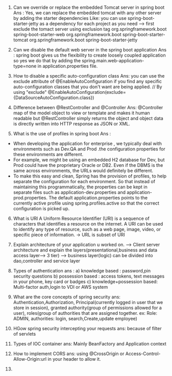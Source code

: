 1. Can we override or replace the embedded Tomcat server in spring boot
   Ans : Yes, we can replace the embedded tomcat with any other server by adding the starter dependencies Like: you can use
   spring-boot-starter-jetty as a dependency for each project as you need
   --> first exclude the tomact server using exclusion tag
   <dependency>
   <groupId>org.springframework.boot</groupId>
   <artifactId>spring-boot-starter-web</artifactId>
   <exclusions>
   <exclusion>
   <groupId>org.springframework.boot</groupId>
   <artifactId>spring-boot-starter-tomcat</artifactId>
   </exclusion>
   </exclusions>
   </dependency>
   <dependency>
   <groupId>org.springframework.boot</groupId>
   <artifactId>spring-boot-starter-jetty</artifactId>
   </dependency>

2. Can we disable the default web server in the spring boot application
   Ans : spring boot gives us the flexibility to create loosely coupled application so yes we do that by adding the
   spring.main.web-application-type=none in application.properties file.
3. How to disable a specific auto-configuration class
   Ans: you can use the exclude attribute of @EnableAutoConfiguration if you find any specific auto-configuration classes that
   you don't want are being applied.
   // By using "exclude"
   @EnableAutoConfiguration(exclude={DataSourceAutoConfiguration.class})
4. Difference between @RestController and @Controller
   Ans: @Controller map of the model object to view or template and makes it human readable but @RestController simply
   returns the object and object data is directly written into HTTP response as JSON or XML.
5. What is the use of profiles in spring boot
   Ans :
*    When developing the application for enterprise , we typically deal with environments such as Dev.QA and Prod .the configuration properties for these environments are different.
*    For example, we might be using an embedded H2 database for Dev, but Prod could have the proprietary Oracle or DB2. Even if the DBMS is the same across environments, the URLs would definitely be different.
*    To make this easy and clean, Spring has the provision of profiles, to help separate the configuration for each environment. So that instead of maintaining this programmatically, the properties can be kept in separate files such as application-dev.properties and application- prod.properties. The default application.properties points to the currently active profile using spring.profiles.active so that the correct configuration is picked up.

6. What is URI
   A Uniform Resource Identifier (URI) is a sequence of characters that identifies a resource on the internet. A URI
   can be used to identify any type of resource, such as a web page, image, video, or specific piece of information.
   -> URL is subset of URI
7. Explain architecture of your application u worked on.
   --> Client server architecture and explain the layers(presentational,business and data access layer--> 3 tier) 
   --> business layer(logic)  can be divided into dao,controller and service layer 
8. Types of authentication 
ans : a) knowledge based : password,pin security questions
      b) possession based : access tokens, text messages in your phone, key card or badges
      c) knowledge+possession based: Multi-factor auth,login to VDI or AWS system
9. What are the core concepts of spring security
 ans: Authentication,Authorization, Principal(currently logged in user that we store in session), granted authority(group of permissions allowed for a user), roles(group of authorities that are assigned together. ex: Role: ADMIN, authorities: login, search,Create,update employee) 

10. HGow spring security intercepting your requests
ans: because of filter of servlets 
11. Types of IOC container
ans: Mainly BeanFactory and Application context
12. How to implement CORS
ans: using @CrossOrigin or Access-Control-Allow-Origin:url in your header to allow it.
13. 